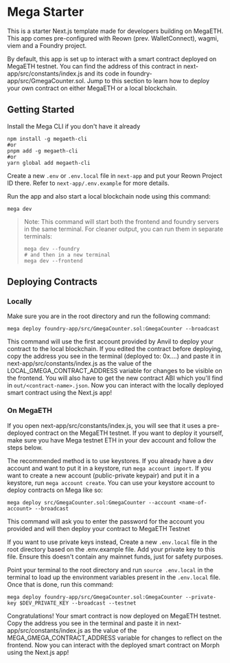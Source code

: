 # Mega Starter

This is a starter Next.js template made for developers building on MegaETH. This app comes pre-configured with Reown (prev. WalletConnect), wagmi, viem and a Foundry project.

By default, this app is set up to interact with a smart contract deployed on MegaETH testnet. You can find the address of this contract in next-app/src/constants/index.js and its code in foundry-app/src/GmegaCounter.sol. Jump to this section to learn how to deploy your own contract on either MegaETH or a local blockchain.

## Getting Started
Install the Mega CLI if you don't have it already
```shell
npm install -g megaeth-cli
#or
pnpm add -g megaeth-cli
#or
yarn global add megaeth-cli
```

Create a new `.env` or `.env.local` file in `next-app` and put your Reown Project ID there. Refer to `next-app/.env.example` for more details.

Run the app and also start a local blockchain node using this command:

```shell
mega dev
```
>
> Note: This command will start both the frontend and foundry servers in the same terminal. For cleaner output, you can run them in separate terminals: 
> ```shell
> mega dev --foundry
> # and then in a new terminal
> mega dev --frontend
>```

## Deploying Contracts
### Locally
Make sure you are in the root directory and run the following command: 

```shell
mega deploy foundry-app/src/GmegaCounter.sol:GmegaCounter --broadcast
```

This command will use the first account provided by Anvil to deploy your contract to the local blockchain. If you edited the contract before deploying, copy the address you see in the terminal (deployed to: 0x....) and paste it in next-app/src/constants/index.js as the value of the LOCAL_GMEGA_CONTRACT_ADDRESS variable for changes to be visible on the frontend. You will also have to get the new contract ABI which you'll find in `out/<contract-name>.json`. Now you can interact with the locally deployed smart contract using the Next.js app!

### On MegaETH
If you open next-app/src/constants/index.js, you will see that it uses a pre-deployed contract on the MegaETH testnet. If you want to deploy it yourself, make sure you have Mega testnet ETH in your dev account and follow the steps below.

The recommended method is to use keystores. If you already have a dev account and want to put it in a keystore, run `mega account import`. If you want to create a new account (public-private keypair) and put it in a keystore, run `mega account create`. You can use your keystore account to deploy contracts on Mega like so:

```shell
mega deploy src/GmegaCounter.sol:GmegaCounter --account <name-of-account> --broadcast
```

This command will ask you to enter the password for the account you provided and will then deploy your contract to MegaETH Testnet

If you want to use private keys instead, Create a new `.env.local` file in the root directory based on the .env.example file. Add your private key to this file. Ensure this doesn't contain any mainnet funds, just for safety purposes.

Point your terminal to the root directory and run `source .env.local` in the terminal to load up the environment variables present in the `.env.local` file. Once that is done, run this command:

```shell
mega deploy foundry-app/src/GmegaCounter.sol:GmegaCounter --private-key $DEV_PRIVATE_KEY --broadcast --testnet
```

Congratulations! Your smart contract is now deployed on MegaETH testnet. Copy the address you see in the terminal and paste it in next-app/src/constants/index.js as the value of the MEGA_GMEGA_CONTRACT_ADDRESS variable for changes to reflect on the frontend. Now you can interact with the deployed smart contract on Morph using the Next.js app!
